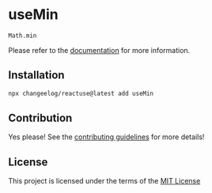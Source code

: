 # useMin

`Math.min`

Please refer to the [documentation](#) for more information.

## Installation

```bash
npx changeelog/reactuse@latest add useMin
```

## Contribution

Yes please! See the [contributing guidelines](/CONTRIBUTING.md) for more details!

## License

This project is licensed under the terms of the [MIT License](/LICENSE)
